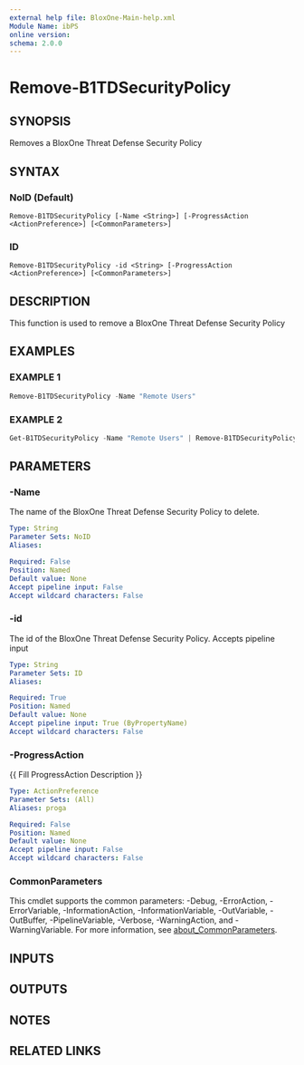 ```yaml
---
external help file: BloxOne-Main-help.xml
Module Name: ibPS
online version:
schema: 2.0.0
---
```


# Remove-B1TDSecurityPolicy

## SYNOPSIS
Removes a BloxOne Threat Defense Security Policy

## SYNTAX

### NoID (Default)
```
Remove-B1TDSecurityPolicy [-Name <String>] [-ProgressAction <ActionPreference>] [<CommonParameters>]
```

### ID
```
Remove-B1TDSecurityPolicy -id <String> [-ProgressAction <ActionPreference>] [<CommonParameters>]
```

## DESCRIPTION
This function is used to remove a BloxOne Threat Defense Security Policy

## EXAMPLES

### EXAMPLE 1
```powershell
Remove-B1TDSecurityPolicy -Name "Remote Users"
```

### EXAMPLE 2
```powershell
Get-B1TDSecurityPolicy -Name "Remote Users" | Remove-B1TDSecurityPolicy
```

## PARAMETERS

### -Name
The name of the BloxOne Threat Defense Security Policy to delete.

```yaml
Type: String
Parameter Sets: NoID
Aliases:

Required: False
Position: Named
Default value: None
Accept pipeline input: False
Accept wildcard characters: False
```

### -id
The id of the BloxOne Threat Defense Security Policy.
Accepts pipeline input

```yaml
Type: String
Parameter Sets: ID
Aliases:

Required: True
Position: Named
Default value: None
Accept pipeline input: True (ByPropertyName)
Accept wildcard characters: False
```

### -ProgressAction
{{ Fill ProgressAction Description }}

```yaml
Type: ActionPreference
Parameter Sets: (All)
Aliases: proga

Required: False
Position: Named
Default value: None
Accept pipeline input: False
Accept wildcard characters: False
```

### CommonParameters
This cmdlet supports the common parameters: -Debug, -ErrorAction, -ErrorVariable, -InformationAction, -InformationVariable, -OutVariable, -OutBuffer, -PipelineVariable, -Verbose, -WarningAction, and -WarningVariable. For more information, see [about_CommonParameters](http://go.microsoft.com/fwlink/?LinkID=113216).

## INPUTS

## OUTPUTS

## NOTES

## RELATED LINKS
